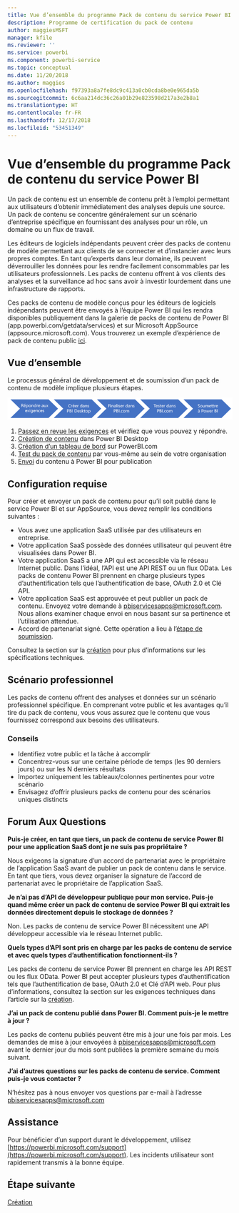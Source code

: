 ```yaml
---
title: Vue d’ensemble du programme Pack de contenu du service Power BI
description: Programme de certification du pack de contenu
author: maggiesMSFT
manager: kfile
ms.reviewer: ''
ms.service: powerbi
ms.component: powerbi-service
ms.topic: conceptual
ms.date: 11/20/2018
ms.author: maggies
ms.openlocfilehash: f97393a8a7fe8dc9c413a0cb0cda8be0e965da5b
ms.sourcegitcommit: 6c6aa214dc36c26a01b29e823598d217a3e2b8a1
ms.translationtype: HT
ms.contentlocale: fr-FR
ms.lasthandoff: 12/17/2018
ms.locfileid: "53451349"
---
```

# <a name="overview-of-the-power-bi-service-content-pack-program"></a>Vue d’ensemble du programme Pack de contenu du service Power BI
Un pack de contenu est un ensemble de contenu prêt à l’emploi permettant aux utilisateurs d’obtenir immédiatement des analyses depuis une source. Un pack de contenu se concentre généralement sur un scénario d’entreprise spécifique en fournissant des analyses pour un rôle, un domaine ou un flux de travail.

Les éditeurs de logiciels indépendants peuvent créer des packs de contenu de modèle permettant aux clients de se connecter et d’instancier avec leurs propres comptes. En tant qu’experts dans leur domaine, ils peuvent déverrouiller les données pour les rendre facilement consommables par les utilisateurs professionnels. Les packs de contenu offrent à vos clients des analyses et la surveillance ad hoc sans avoir à investir lourdement dans une infrastructure de rapports.

Ces packs de contenu de modèle conçus pour les éditeurs de logiciels indépendants peuvent être envoyés à l’équipe Power BI qui les rendra disponibles publiquement dans la galerie de packs de contenu de Power BI (app.powerbi.com/getdata/services) et sur Microsoft AppSource (appsource.microsoft.com). Vous trouverez un exemple d’expérience de pack de contenu public [ici](template-content-pack-experience.md).

## <a name="overview"></a>Vue d’ensemble
Le processus général de développement et de soumission d’un pack de contenu de modèle implique plusieurs étapes.

 ![Processus](media/service-content-pack-overview/developer-content-pack-overview.png)

1. [Passez en revue les exigences](#requirements) et vérifiez que vous pouvez y répondre.
2. [Création de contenu](template-content-pack-authoring.md#queries) dans Power BI Desktop
3. [Création d’un tableau de bord](template-content-pack-authoring.md#dashboard) sur PowerBI.com
4. [Test du pack de contenu](template-content-pack-testing.md) par vous-même au sein de votre organisation
5. [Envoi](template-content-pack-testing.md#submission) du contenu à Power BI pour publication

<a name="requirements"></a>

## <a name="requirements"></a>Configuration requise
Pour créer et envoyer un pack de contenu pour qu’il soit publié dans le service Power BI et sur AppSource, vous devez remplir les conditions suivantes :

* Vous avez une application SaaS utilisée par des utilisateurs en entreprise.
* Votre application SaaS possède des données utilisateur qui peuvent être visualisées dans Power BI.
* Votre application SaaS a une API qui est accessible via le réseau Internet public. Dans l’idéal, l’API est une API REST ou un flux OData. Les packs de contenu Power BI prennent en charge plusieurs types d’authentification tels que l’authentification de base, OAuth 2.0 et Clé API. 
* Votre application SaaS est approuvée et peut publier un pack de contenu. Envoyez votre demande à pbiservicesapps@microsoft.com. Nous allons examiner chaque envoi en nous basant sur sa pertinence et l’utilisation attendue. 
* Accord de partenariat signé. Cette opération a lieu à l’[étape de soumission](template-content-pack-testing.md#submission).

Consultez la section sur la [création](template-content-pack-authoring.md) pour plus d’informations sur les spécifications techniques.

## <a name="business-scenario"></a>Scénario professionnel
Les packs de contenu offrent des analyses et données sur un scénario professionnel spécifique. En comprenant votre public et les avantages qu’il tire du pack de contenu, vous vous assurez que le contenu que vous fournissez correspond aux besoins des utilisateurs.

### <a name="tips"></a>Conseils
* Identifiez votre public et la tâche à accomplir  
* Concentrez-vous sur une certaine période de temps (les 90 derniers jours) ou sur les N derniers résultats  
* Importez uniquement les tableaux/colonnes pertinentes pour votre scénario  
* Envisagez d’offrir plusieurs packs de contenu pour des scénarios uniques distincts  

## <a name="frequently-asked-questions"></a>Forum Aux Questions
**Puis-je créer, en tant que tiers, un pack de contenu de service Power BI pour une application SaaS dont je ne suis pas propriétaire ?**

Nous exigeons la signature d’un accord de partenariat avec le propriétaire de l’application SaaS avant de publier un pack de contenu dans le service. En tant que tiers, vous devez organiser la signature de l’accord de partenariat avec le propriétaire de l’application SaaS.

**Je n’ai pas d’API de développeur publique pour mon service. Puis-je quand même créer un pack de contenu de service Power BI qui extrait les données directement depuis le stockage de données ?**

Non. Les packs de contenu de service Power BI nécessitent une API développeur accessible via le réseau Internet public.

**Quels types d’API sont pris en charge par les packs de contenu de service et avec quels types d’authentification fonctionnent-ils ?**

Les packs de contenu de service Power BI prennent en charge les API REST ou les flux OData. Power BI peut accepter plusieurs types d’authentification tels que l’authentification de base, OAuth 2.0 et Clé d’API web. Pour plus d’informations, consultez la section sur les exigences techniques dans l’article sur la [création](template-content-pack-authoring.md#dashboard).

**J’ai un pack de contenu publié dans Power BI. Comment puis-je le mettre à jour ?**

Les packs de contenu publiés peuvent être mis à jour une fois par mois. Les demandes de mise à jour envoyées à [pbiservicesapps@microsoft.com](mailto:pbiservicesapps@microsoft.com) avant le dernier jour du mois sont publiées la première semaine du mois suivant.

**J’ai d’autres questions sur les packs de contenu de service. Comment puis-je vous contacter ?**

N’hésitez pas à nous envoyer vos questions par e-mail à l’adresse [pbiservicesapps@microsoft.com](mailto:pbiservicesapps@microsoft.com)

## <a name="support"></a>Assistance
Pour bénéficier d’un support durant le développement, utilisez [https://powerbi.microsoft.com/support](https://powerbi.microsoft.com/support). Les incidents utilisateur sont rapidement transmis à la bonne équipe.

## <a name="next-step"></a>Étape suivante
[Création](template-content-pack-authoring.md)